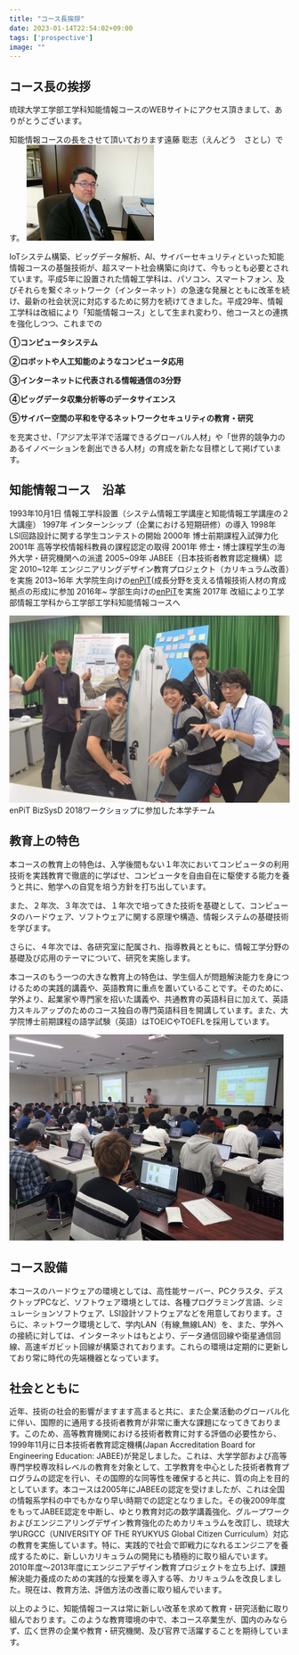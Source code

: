 ```yaml
---
title: "コース長挨拶"
date: 2023-01-14T22:54:02+09:00
tags: ['prospective']
image: ""
---
```

## コース長の挨拶



琉球大学工学部工学科知能情報コースのWEBサイトにアクセス頂きまして、ありがとうございます。  

知能情報コースの長をさせて頂いております遠藤 聡志（えんどう　さとし）です。
![](endo-Pr.jpg)

IoTシステム構築、ビッグデータ解析、AI、サイバーセキュリティといった知能情報コースの基盤技術が、超スマート社会構築に向けて、今もっとも必要とされています。平成5年に設置された情報工学科は、パソコン、スマートフォン、及びそれらを繋ぐネットワーク（インターネット）の急速な発展とともに改革を続け、最新の社会状況に対応するために努力を続けてきました。平成29年、情報工学科は改組により「知能情報コース」として生まれ変わり、他コースとの連携を強化しつつ、これまでの


**①コンピュータシステム**


**②ロボットや人工知能のようなコンピュータ応用**


**③インターネットに代表される情報通信の3分野**


**④ビッグデータ収集分析等のデータサイエンス**


**⑤サイバー空間の平和を守るネットワークセキュリティの教育・研究**


を充実させ、「アジア太平洋で活躍できるグローバル人材」や「世界的競争力のあるイノベーションを創出できる人材」の育成を新たな目標として掲げています。


## 知能情報コース　沿革



1993年10月1日
情報工学科設置（システム情報工学講座と知能情報工学講座の２大講座）
1997年
インターンシップ（企業における短期研修）の導入
1998年
LSI回路設計に関する学生コンテストの開始
2000年
博士前期課程入試弾力化
2001年
高等学校情報科教員の課程認定の取得
2001年
修士・博士課程学生の海外大学・研究機関への派遣
2005~09年
JABEE（日本技術者教育認定機構）認定
2010~12年
エンジニアリングデザイン教育プロジェクト（カリキュラム改善）を実施
2013~16年
大学院生向けの[enPiT](http://www.enpit.jp/master/)(成長分野を支える情報技術人材の育成拠点の形成)に参加
2016年~
学部生向けの[enPiT](http://www.enpit.jp)を実施
2017年
改組により工学部情報工学科から工学部工学科知能情報コースへ

![enPiT](enpit-2018.jpg "enPiT")enPiT BizSysD 2018ワークショップに参加した本学チーム
## 教育上の特色


本コースの教育上の特色は、入学後間もない１年次においてコンピュータの利用技術を実践教育で徹底的に学ばせ、コンピュータを自由自在に駆使する能力を養うと共に、勉学への自覚を培う方針を打ち出しています。  

また、２年次、３年次では、１年次で培ってきた技術を基礎として、コンピュータのハードウェア、ソフトウェアに関する原理や構造、情報システムの基礎技術を学びます。  

さらに、４年次では、各研究室に配属され、指導教員とともに、情報工学分野の基礎及び応用のテーマについて、研究を実施します。  

本コースのもう一つの大きな教育上の特色は、学生個人が問題解決能力を身につけるための実践的講義や、英語教育に重点を置いていることです。そのために、学外より、起業家や専門家を招いた講義や、共通教育の英語科目に加えて、英語力スキルアップのためのコース独自の専門英語科目を開講しています。また、大学院博士前期課程の語学試験（英語）はTOEICやTOEFLを採用しています。


![履修登録](Install.jpg)
## コース設備


本コースのハードウェアの環境としては、高性能サーバー、PCクラスタ、デスクトップPCなど、ソフトウェア環境としては、各種プログラミング言語、シミュレーションソフトウェア、LSI設計ソフトウェアなどを用意しております。さらに、ネットワーク環境として、学内LAN（有線,無線LAN）を、また、学外への接続に対しては、インターネットはもとより、データ通信回線や衛星通信回線、高速ギガビット回線が構築されております。これらの環境は定期的に更新しており常に時代の先端機器となっています。


## 社会とともに


近年、技術の社会的影響がますます高まると共に、また企業活動のグローバル化に伴い、国際的に通用する技術者教育が非常に重大な課題になってきております。このため、高等教育機関における技術者教育に対する評価の必要性から、1999年11月に日本技術者教育認定機構(Japan Accreditation Board for Engineering Education: JABEE)が発足しました。これは、大学学部および高等専門学校専攻科レベルの教育を対象として、工学教育を中心とした技術者教育プログラムの認定を行い、その国際的な同等性を確保すると共に、質の向上を目的としています。本コースは2005年にJABEEの認定を受けましたが、これは全国の情報系学科の中でもかなり早い時期での認定となりました。その後2009年度をもってJABEE認定を中断し、ゆとり教育対応の数学講義強化、グループワークおよびエンジニアリングデザイン教育強化のためカリキュラムを改訂し、琉球大学URGCC（UNIVERSITY OF THE RYUKYUS Global Citizen Curriculum）対応の教育を実施しています。特に、実践的で社会で即戦力になれるエンジニアを養成するために、新しいカリキュラムの開発にも積極的に取り組んでいます。2010年度～2013年度にエンジニアデザイン教育プロジェクトを立ち上げ、課題解決能力養成のための実践的な授業を導入する等、カリキュラムを改良しました。現在は、教育方法、評価方法の改善に取り組んでいます。


以上のように、知能情報コースは常に新しい改革を求めて教育・研究活動に取り組んでおります。このような教育環境の中で、本コース卒業生が、国内のみならず、広く世界の企業や教育・研究機関、及び官界で活躍することを期待しています。


